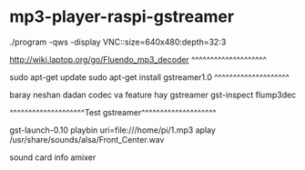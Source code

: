 # mp3-player-raspi-gstreamer

./program -qws -display VNC::size=640x480:depth=32:3




http://wiki.laptop.org/go/Fluendo_mp3_decoder
^^^^^^^^^^^^^^^^^^^^

sudo apt-get update 
sudo apt-get install gstreamer1.0
^^^^^^^^^^^^^^^^^^^^

baray neshan dadan  codec va feature hay gstreamer
gst-inspect flump3dec


^^^^^^^^^^^^^^^^^^^^Test gstreamer^^^^^^^^^^^^^^^^^^^^

gst-launch-0.10 playbin uri=file:///home/pi/1.mp3
aplay /usr/share/sounds/alsa/Front_Center.wav


sound card info
amixer 




